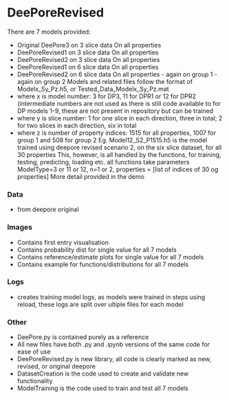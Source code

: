 # DeePoreRevised

There are 7 models provided:

- Original DeePore3 on 3 slice data On all properties
- DeePoreRevised1 on 3 slice data On all properties
- DeePoreRevised2 on 3 slice data On all properties
- DeePoreRevised1 on 6 slice data On all properties
- DeePoreRevised2 on 6 slice data On all properties
                            - again on group 1
                            - again on group 2
Models and related files follow the format of Modelx_Sy_Pz.h5, or Tested_Data_Modelx_Sy_Pz.mat
- where x is model number: 3 for DP3, 11 for DPR1 or 12 for DPR2 (intermediate numbers are not used as there is still code available to for DP models 1-9, these are not present in repository but can be trained
- where y is slice number: 1 for one slice in each direction, three in total; 2 for two slices in each direction, six in total
- where z is number of property indices: 1515 for all properties, 1007 for group 1 and 508 for group 2
Eg. Model12_S2_P1515.h5 is the model trained using deepore revised scenario 2, on the six slice dataset, for all 30 properties
This, however, is all handled by the functions, for training, testing, predicting, loading etc. all functions take parameters ModelType=3 or 11 or 12, n=1 or 2, properties = [list of indices of 30 og properties]
More detail provided in the demo 

### Data
- from deepore original

### Images
- Contains first entry visualisation
- Contains probability dist for single value for all 7 models
- Contains reference/estimate plots for single value for all 7 models
- Contains example for functions/distributions for all 7 models

### Logs
- creates training model logs, as models were trained in steps using reload, these logs are split over ultiple files for each model

### Other
- DeePore.py is contained purely as a reference
- All new files have both .py and .ipynb versions of the same code for ease of use
- DeePoreRevised.py is new library, all code is clearly marked as new, revised, or original deepore
- DatasetCreation is the code used to create and validate new functionality
- ModelTraining is the code used to train and test all 7 models
